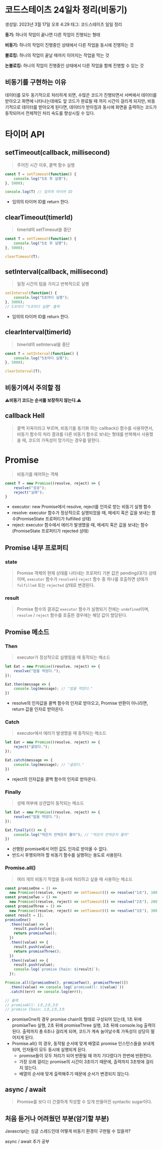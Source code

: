 # 코드스테이츠 24일차 정리(비동기)

생성일: 2023년 3월 17일 오후 4:29
태그: 코드스테이츠 일일 정리

**동기:** 하나의 작업이 끝나면 다른 작업이 진행되는 형태

**비동기:** 하나의 작업이 진행중인 상태에서 다른 작업을 동시에 진행하는 것

**블로킹:** 하나의 작업이 끝날 때까지 이어지는 작업을 막는 것

**논블로킹:** 하나의 작업이 진행중인 상태에서 다른 작업을 함께 진행할 수 있는 것

## 비동기를 구현하는 이유

데이터를 모두 동기적으로 처리하게 되면, 수많은 코드가 진행되면서 서버에서 데이터를 받아오고 화면에 나타나는데에도 앞 코드가 완료될 때 까지 시간이 걸리게 되지만, 비동기적으로 데이터를 받아오게 된다면, 데이터가 받아짐과 동시에 화면을 출력하는 코드가 동작되어서 전체적인 처리 속도를 향상시킬 수 있다.

# 타이머 API

## setTimeout(callback, millisecond)

> 주어진 시간 이후, 콜백 함수 실행
> 

```jsx
const T = setTimeout(function() {
	console.log("5초 후 실행");
}, 5000);

console.log(T) // 임의의 타이머 ID
```

- 임의의 타이머 ID를 return 한다.

## clearTimeout(timerId)

> timerId의 setTimeout을 중단
> 

```jsx
const T = setTimeout(function() {
	console.log("5초 후 실행");
}, 5000);

clearTimeout(T);
```

## setInterval(callback, millisecond)

> 일정 시간의 텀을 가지고 반복적으로 실행
> 

```jsx
setInterval(function() {
	console.log("5초마다 실행");
}, 5000);
// 5초마다 "5초마다 실행" 출력
```

- 임의의 타이머 ID를 return 한다.

## clearInterval(timerId)

> timerId의 setInterval을 중단
> 

```jsx
const T = setInterval(function() {
	console.log("5초마다 실행");
}, 5000);

clearInterval(T);
```

## **비동기에서 주의할 점**

**⚠️비동기 코드는 순서를 보장하지 않는다.⚠️**

## callback Hell

> 콜백 지옥이라고 부르며, 비동기를 동기화 하는 callback() 함수를 사용하면서,비동기 함수의 처리 결과를 다른 비동기 함수로 보내는 형태를 반복해서 사용했을 때, 코드의 가독성이 망가지는 경우를 말한다.
> 

# Promise

> 비동기를 제어하는 객체
> 

```jsx
const T = new Promise((resolve, reject) => {
	resolve("성공");
	reject("실패");
}
```

- executor: new Promise에서 resolve, reject를 인자로 받는 비동기 실행 함수
- resolve: executor 함수가 정상적으로 실행되었을 때, 메세지 혹은 값을 보내는 함수(PromiseState 프로퍼티가 fulfilled 상태)
- reject: executor 함수에서 에러가 발생했을 때, 메세지 혹은 값을 보내는 함수(PromiseState 프로퍼티가 rejected 상태)

## Promise 내부 프로퍼티

### state

> Promise 객체의 현재 상태를 나타내는 프로퍼티
기본 값은 pending(대기) 상태이며, `executor` 함수가 `resolve`나 `reject` 함수 중 하나를 호출하면 상태가 `fulfilled` 또는 `rejected` 상태로 변경된다.
> 

### result

> Promise 함수의 결과값
`executor` 함수가 실행되기 전에는 `undefined`이며, `resolve`  / `reject` 함수를 호출한 경우에는 해당 값이 할당된다.
> 

## Promise 메소드

### Then

> executor가 정상적으로 실행됬을 때 동작되는 메소드
> 

```jsx
let Eat = new Promise((resolve, reject) => {
	resolve("밥을 먹었다.");
});

Eat.then(message => {
	console.log(message); // "밥을 먹었다."
})
```

- resolve의 인자값을 콜백 함수의 인자로 받아오고, Promise 반환이 아니라면, return 값을 인자로 받아온다.

### Catch

> executor에서 에러가 발생했을 때 동작되는 메소드
> 

```jsx
let Eat = new Promise((resolve, reject) => {
	reject("굶었다.");
});

Eat.catch(message => {
	console.log(message); // "굶었다."
})
```

- reject의 인자값을 콜백 함수의 인자로 받아온다.

### Finally

> 성패 여부에 상관없이 동작되는 메소드
> 

```jsx
let Eat = new Promise((resolve, reject) => {
	resolve("밥을 먹었다.");
});

Eat.finally(() => {
	console.log("먹은지 안먹은지 몰라"); // "먹은지 안먹은지 몰라"
})
```

- 선행된 promise에서 어떤 값도 인자로 받아올 수 없다.
- 반드시 후행되어야 할 비동기 함수를 실행하는 용도로 사용된다.

### Promise.all()

> 여러 개의 비동기 작업을 동시에 처리하고 싶을 때 사용하는 메소드
> 

```jsx
const promiseOne = () =>
  new Promise((resolve, reject) => setTimeout(() => resolve("1초"), 1000));
const promiseTwo = () =>
  new Promise((resolve, reject) => setTimeout(() => resolve("2초"), 2000));
const promiseThree = () =>
  new Promise((resolve, reject) => setTimeout(() => resolve("3초"), 3000));
const result = [];
promiseOne()
  .then((value) => {
    result.push(value);
    return promiseTwo();
  })
  .then((value) => {
    result.push(value);
    return promiseThree();
  })
  .then((value) => {
    result.push(value);
    console.log(`promise Chain: ${result}`);
  });

Promise.all([promiseOne(), promiseTwo(), promiseThree()])
  .then((value) => console.log(`promiseAll: ${value}`))
  .catch((err) => console.log(err));

// 출력
// promiseAll: 1초,2초,3초
// promise Chain: 1초,2초,3초
```

- promiseOne의 경우 promise chain의 형태로 구성되어 있는데, 1초 뒤에 promiseTwo 실행, 2초 뒤에 promiseThree 실행, 3초 뒤에 console.log 출력이 된다.
출력까지 총 6초나 걸리게 되며, 코드가 계속 늘어날수록 가독성이 상당히 떨어지게 된다.
- Promise.all() 의 경우, 동작될 순서에 맞게 배열로 promise 인스턴스들을 보내게 되며, 인자들이 모두 동시에 실행되게 된다.
    - promise들이 모두 처리가 되어 반환될 때 까지 기다렸다가 한번에 반환한다.
    - 가장 오래 걸리는 promise의 시간이 3초이기 때문에, 출력까지 3초밖에 걸리지 않는다.
    - 배열의 순서에 맞게 출력해주기 때문에 순서가 변경되지 않는다.

## async / await

> Promise를 보다 더 간결하게 작성할 수 있게 만들어진 syntactic sugar이다.
> 

## 처음 듣거나 어려웠던 부분(암기할 부분)

Javascript는 싱글 스레드인데 어떻게 비동기 환경이 구현될 수 있을까?

async / await 추가 공부